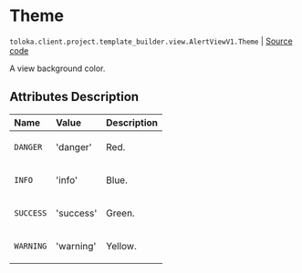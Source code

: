 # Theme
`toloka.client.project.template_builder.view.AlertViewV1.Theme` | [Source code](https://github.com/Toloka/toloka-kit/blob/v1.2.0.post1/src/client/project/template_builder/view.py#L89)

A view background color.

## Attributes Description

| Name | Value | Description |
| :------| :-----------| :----------| 
`DANGER`|'danger'|<p>Red.</p>
`INFO`|'info'|<p>Blue.</p>
`SUCCESS`|'success'|<p>Green.</p>
`WARNING`|'warning'|<p>Yellow.</p>

